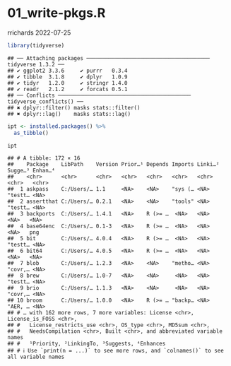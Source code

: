 01_write-pkgs.R
================
rrichards
2022-07-25

``` r
library(tidyverse)
```

    ## ── Attaching packages ─────────────────────────────────────── tidyverse 1.3.2 ──
    ## ✔ ggplot2 3.3.6     ✔ purrr   0.3.4
    ## ✔ tibble  3.1.8     ✔ dplyr   1.0.9
    ## ✔ tidyr   1.2.0     ✔ stringr 1.4.0
    ## ✔ readr   2.1.2     ✔ forcats 0.5.1
    ## ── Conflicts ────────────────────────────────────────── tidyverse_conflicts() ──
    ## ✖ dplyr::filter() masks stats::filter()
    ## ✖ dplyr::lag()    masks stats::lag()

``` r
ipt <- installed.packages() %>%
  as_tibble()

ipt
```

    ## # A tibble: 172 × 16
    ##    Package    LibPath    Version Prior…¹ Depends Imports Linki…² Sugge…³ Enhan…⁴
    ##    <chr>      <chr>      <chr>   <chr>   <chr>   <chr>   <chr>   <chr>   <chr>  
    ##  1 askpass    C:/Users/… 1.1     <NA>    <NA>    "sys (… <NA>    "testt… <NA>   
    ##  2 assertthat C:/Users/… 0.2.1   <NA>    <NA>    "tools" <NA>    "testt… <NA>   
    ##  3 backports  C:/Users/… 1.4.1   <NA>    R (>= …  <NA>   <NA>     <NA>   <NA>   
    ##  4 base64enc  C:/Users/… 0.1-3   <NA>    R (>= …  <NA>   <NA>     <NA>   png    
    ##  5 bit        C:/Users/… 4.0.4   <NA>    R (>= …  <NA>   <NA>    "testt… <NA>   
    ##  6 bit64      C:/Users/… 4.0.5   <NA>    R (>= …  <NA>   <NA>     <NA>   <NA>   
    ##  7 blob       C:/Users/… 1.2.3   <NA>    <NA>    "metho… <NA>    "covr,… <NA>   
    ##  8 brew       C:/Users/… 1.0-7   <NA>    <NA>     <NA>   <NA>    "testt… <NA>   
    ##  9 brio       C:/Users/… 1.1.3   <NA>    <NA>     <NA>   <NA>    "covr,… <NA>   
    ## 10 broom      C:/Users/… 1.0.0   <NA>    R (>= … "backp… <NA>    "AER, … <NA>   
    ## # … with 162 more rows, 7 more variables: License <chr>, License_is_FOSS <chr>,
    ## #   License_restricts_use <chr>, OS_type <chr>, MD5sum <chr>,
    ## #   NeedsCompilation <chr>, Built <chr>, and abbreviated variable names
    ## #   ¹​Priority, ²​LinkingTo, ³​Suggests, ⁴​Enhances
    ## # ℹ Use `print(n = ...)` to see more rows, and `colnames()` to see all variable names
